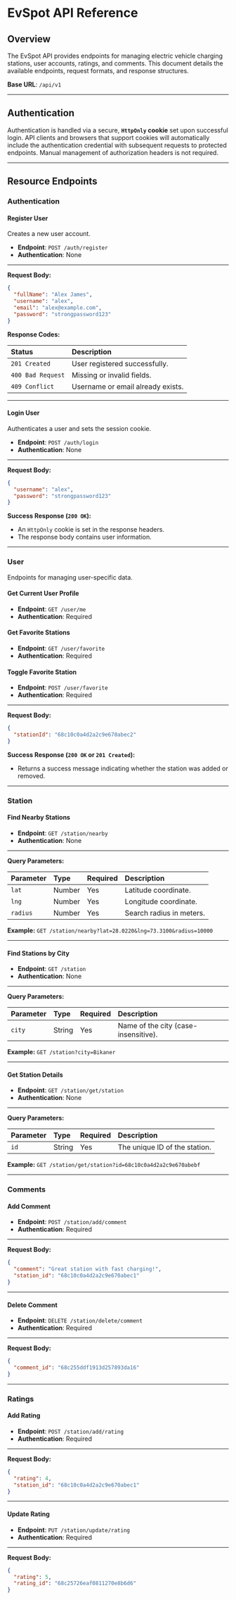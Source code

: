 # EvSpot API Reference

## Overview

The EvSpot API provides endpoints for managing electric vehicle charging stations, user accounts, ratings, and comments. This document details the available endpoints, request formats, and response structures.

**Base URL**: `/api/v1`

-----

## Authentication

Authentication is handled via a secure, **`HttpOnly` cookie** set upon successful login. API clients and browsers that support cookies will automatically include the authentication credential with subsequent requests to protected endpoints. Manual management of authorization headers is not required.

-----

## Resource Endpoints

### Authentication

#### Register User

Creates a new user account.

  * **Endpoint**: `POST /auth/register`
  * **Authentication**: None

---

**Request Body:**

```json
{
  "fullName": "Alex James",
  "username": "alex",
  "email": "alex@example.com",
  "password": "strongpassword123"
}
````

**Response Codes:**

| Status            | Description                       |
| :---------------- | :-------------------------------- |
| `201 Created`     | User registered successfully.     |
| `400 Bad Request` | Missing or invalid fields.        |
| `409 Conflict`    | Username or email already exists. |

---

#### Login User

Authenticates a user and sets the session cookie.

* **Endpoint**: `POST /auth/login`
* **Authentication**: None

---

**Request Body:**

```json
{
  "username": "alex",
  "password": "strongpassword123"
}
```

**Success Response (`200 OK`):**

* An `HttpOnly` cookie is set in the response headers.
* The response body contains user information.

---

### User

Endpoints for managing user-specific data.

#### Get Current User Profile

* **Endpoint**: `GET /user/me`
* **Authentication**: Required

#### Get Favorite Stations

* **Endpoint**: `GET /user/favorite`
* **Authentication**: Required

#### Toggle Favorite Station

* **Endpoint**: `POST /user/favorite`
* **Authentication**: Required

---

**Request Body:**

```json
{
  "stationId": "68c10c0a4d2a2c9e670abec2"
}
```

**Success Response (`200 OK` or `201 Created`):**

* Returns a success message indicating whether the station was added or removed.

---

### Station

#### Find Nearby Stations

* **Endpoint**: `GET /station/nearby`
* **Authentication**: None

---

**Query Parameters:**

| Parameter | Type   | Required | Description              |
| :-------- | :----- | :------- | :----------------------- |
| `lat`     | Number | Yes      | Latitude coordinate.     |
| `lng`     | Number | Yes      | Longitude coordinate.    |
| `radius`  | Number | Yes      | Search radius in meters. |

**Example:** `GET /station/nearby?lat=28.0220&lng=73.3100&radius=10000`

---

#### Find Stations by City

* **Endpoint**: `GET /station`
* **Authentication**: None

---

**Query Parameters:**

| Parameter | Type   | Required | Description                          |
| :-------- | :----- | :------- | :----------------------------------- |
| `city`    | String | Yes      | Name of the city (case-insensitive). |

**Example:** `GET /station?city=Bikaner`

---

#### Get Station Details

* **Endpoint**: `GET /station/get/station`
* **Authentication**: None

---

**Query Parameters:**

| Parameter | Type   | Required | Description                   |
| :-------- | :----- | :------- | :---------------------------- |
| `id`      | String | Yes      | The unique ID of the station. |

**Example:** `GET /station/get/station?id=68c10c0a4d2a2c9e670abebf`

---

### Comments

#### Add Comment

* **Endpoint**: `POST /station/add/comment`
* **Authentication**: Required

---

**Request Body:**

```json
{
  "comment": "Great station with fast charging!",
  "station_id": "68c10c0a4d2a2c9e670abec1"
}
```

---

#### Delete Comment

* **Endpoint**: `DELETE /station/delete/comment`
* **Authentication**: Required

---

**Request Body:**

```json
{
  "comment_id": "68c255ddf1913d257893da16"
}
```

---

### Ratings

#### Add Rating

* **Endpoint**: `POST /station/add/rating`
* **Authentication**: Required

---

**Request Body:**

```json
{
  "rating": 4,
  "station_id": "68c10c0a4d2a2c9e670abec1"
}
```

---

#### Update Rating

* **Endpoint**: `PUT /station/update/rating`
* **Authentication**: Required

---

**Request Body:**

```json
{
  "rating": 5,
  "rating_id": "68c25726eaf0811270e8b6d6"
}
```
